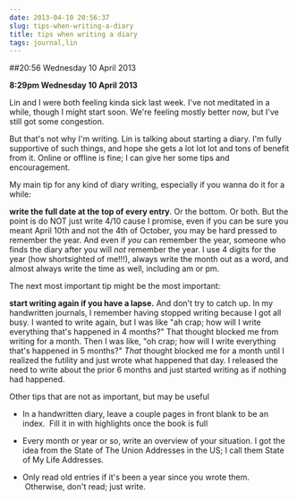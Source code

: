 ```yaml
---
date: 2013-04-10 20:56:37
slug: tips-when-writing-a-diary
title: tips when writing a diary
tags: journal,lin
---
```


##20:56 Wednesday 10 April 2013

**8:29pm Wednesday 10 April 2013**

Lin and I were both feeling kinda sick last week. I've not meditated in a while, though I might start soon. We're feeling mostly better now, but I've still got some congestion.

But that's not why I'm writing. Lin is talking about starting a diary. I'm fully supportive of such things, and hope she gets a lot lot lot and tons of benefit from it. Online or offline is fine; I can give her some tips and encouragement.

My main tip for any kind of diary writing, especially if you wanna do it for a while:

**write the full date at the top of every entry**. Or the bottom. Or both. But the point is do NOT just write 4/10 cause I promise, even if you can be sure you meant April 10th and not the 4th of October, you may be hard pressed to remember the year. And even if *you* can remember the year, someone who finds the diary after you will *not* remember the year. I use 4 digits for the year (how shortsighted of me!!!), always write the month out as a word, and almost always write the time as well, including am or pm.

The next most important tip might be the most important:

**start writing again if you have a lapse.** And don't try to catch up. In my handwritten journals, I remember having stopped writing because I got all busy. I wanted to write again, but I was like "ah crap; how will I write everything that's happened in 4 months?" That thought blocked me from writing for a month. Then I was like, "oh crap; how will I write everything that's happened in 5 months?" _That_ thought blocked me for a month until I realized the futility and just wrote what happened that day. I released the need to write about the prior 6 months and just started writing as if nothing had happened.

Other tips that are not as important, but may be useful



	
  * In a handwritten diary, leave a couple pages in front blank to be an index.  Fill it in with highlights once the book is full

	
  * Every month or year or so, write an overview of your situation. I got the idea from the State of The Union Addresses in the US; I call them State of My Life Addresses.

	
  * Only read old entries if it's been a year since you wrote them.  Otherwise, don't read; just write.


